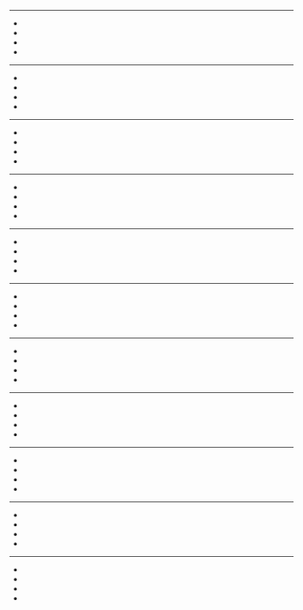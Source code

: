 ****
* []()
* []()
* []()
* []()


****
* []()
* []()
* []()
* []()

****
* []()
* []()
* []()
* []()

****
* []()
* []()
* []()
* []()

****
* []()
* []()
* []()
* []()

****
* []()
* []()
* []()
* []()

****
* []()
* []()
* []()
* []()

****
* []()
* []()
* []()
* []()

****
* []()
* []()
* []()
* []()

****
* []()
* []()
* []()
* []()

****
* []()
* []()
* []()
* []()
